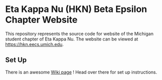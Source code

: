 # Eta Kappa Nu (HKN) Beta Epsilon Chapter Website

This repository represents the source code for website of the Michigan 
student chapter of Eta Kappa Nu. The website can be viewed at 
https://hkn.eecs.umich.edu.

## Set Up

There is an awesome [Wiki page](https://gitlab.umich.edu/HKNBetaEpsilon/hkn-website/wikis/home)
! Head over there for set up instructions. 
